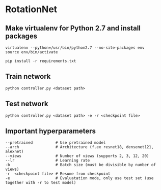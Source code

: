 # RotationNet

## Make virtualenv for Python 2.7 and install packages
```
virtualenv --python=/usr/bin/python2.7 --no-site-packages env
source env/bin/activate

pip install -r requirements.txt 
```

## Train network
```
python controller.py <dataset path>
```

## Test network
```
python controller.py <dataset path> -e -r <checkpoint file>
```

## Important hyperparameters
```
--pretrained          # Use pretrained model
--arch                # Architecture (f.ex resnet18, densenet121, alexnet)
--views               # Number of views (supports 2, 3, 12, 20)
--lr                  # Learning rate
-b                    # Batch size (must be divisible by number of views)
-r  <checkpoint file> # Resume from checkpoint
-e                    # Evaluatation mode, only use test set (use together with -r to test model)
```
